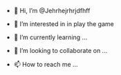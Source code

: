 - 👋 Hi, I’m @Jehrhejrhrjdfhff
- 👀 I’m interested in in play the game

- 🌱 I’m currently learning ...

- 💞️ I’m looking to collaborate on ...
- 📫 How to reach me ...

<!---
Jehrhejrhrjdfhff/Jehrhejrhrjdfhff is a ✨ special ✨ repository because its `README.md` (this file) appears on your GitHub profile.
You can click the Preview link to take a look at your changes.
--->
